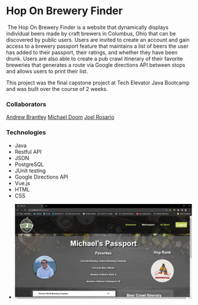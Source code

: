 # Hop On Brewery Finder
​
The Hop On Brewery Finder is a website that dynamically displays individual beers made by craft brewers in Columbus, Ohio that can be discovered by public users. Users are invited to create an account and gain access to a brewery passport feature that maintains a list of beers the user has added to their passport, their ratings, and whether they have been drunk. Users are also able to create a pub crawl itinerary of their favorite breweries that generates a route via Google directions API between stops and allows users to print their list.

This project was the final capstone project at Tech Elevator Java Bootcamp and was built over the course of 2 weeks. 

<h3>Collaborators</h3>
<a href="linkedin.com/in/abrantl">Andrew Brantley</a>
         <a href="linkedin.com/in/michaeldoom">Michael Doom</a>
<a href="https://www.linkedin.com/in/joel-aurelio/">Joel Rosario</a>

<h3>Technologies</h3>
<ul>
  <li>Java</li>
  <li>Restful API</li>
  <li>JSON</li>
  <li>PostgreSQL</li>
  <li>JUnit testing</li>
  <li>Google Directions API</li>
  <li>Vue.js</li>
  <li>HTML</li>
  <li>CSS</li> 
</ul>

<ul>
<li><img src="https://github.com/abrantley87/HopOnBreweryFinder/blob/main/screenshots/HopOn-Passport1.PNG?raw=true"></li>
</ul>
